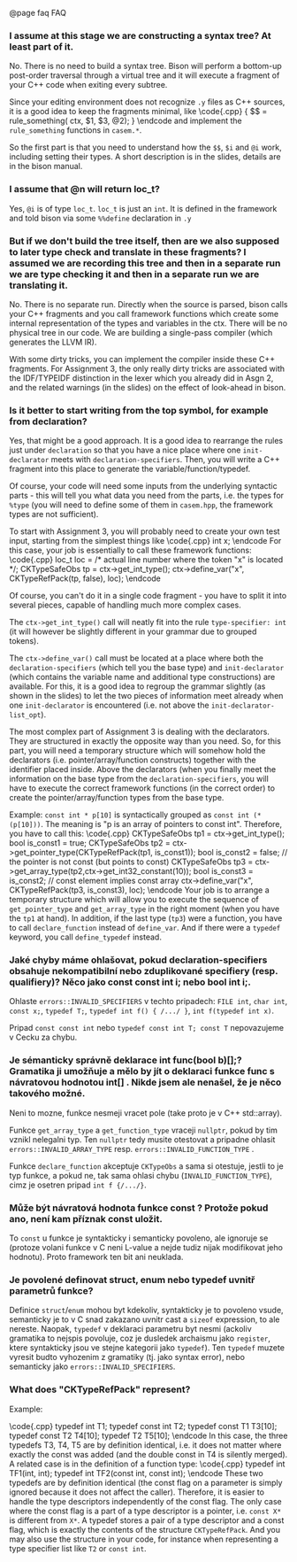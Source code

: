 @page faq FAQ

### I assume at this stage we are constructing a syntax tree? At least part of it.

No. There is no need to build a syntax tree. Bison will perform a bottom-up post-order traversal through a virtual tree and it will execute a fragment of your C++ code when exiting every subtree.

Since your editing environment does not recognize `.y` files as C++ sources, it is a good idea to keep the fragments minimal, like 
\code{.cpp}
{ $$ = rule_something( ctx, $1, $3, @2); }
\endcode
and implement the `rule_something` functions in `casem.*`.

So the first part is that you need to understand how the `$$`, `$i` and `@i` work, including setting their types. A short description is in the slides, details are in the bison manual.

### I assume that @n will return loc_t?

Yes, `@i` is of type `loc_t`. `loc_t` is just an `int`. It is defined in the framework and told bison via some `%%define` declaration in `.y`

### But if we don't build the tree itself, then are we also supposed to later type check and translate in these fragments? I assumed we are recording this tree and then in a separate run we are type checking it and then in a separate run we are translating it.

No. There is no separate run. Directly when the source is parsed, bison calls your C++ fragments and you call framework functions which create some internal representation of the types and variables in the ctx. There will be no physical tree in our code. We are building a single-pass compiler (which generates the LLVM IR).

With some dirty tricks, you can implement the compiler inside these C++ fragments. For Assignment 3, the only really dirty tricks are associated with the IDF/TYPEIDF distinction in the lexer which you already did in Asgn 2, and the related warnings (in the slides) on the effect of look-ahead in bison.

### Is it better to start writing from the top symbol, for example from declaration?

Yes, that might be a good approach. It is a good idea to rearrange the rules just under `declaration` so that you have a nice place where one `init-declarator` meets with `declaration-specifiers`. Then, you will write a C++ fragment into this place to generate the variable/function/typedef.

Of course, your code will need some inputs from the underlying syntactic parts - this will tell you what data you need from the parts, i.e. the types for `%type` (you will need to define some of them in `casem.hpp`, the framework types are not sufficient).

To start with Assignment 3, you will probably need to create your own test input, starting from the simplest things like 
\code{.cpp}
int x;
\endcode
For this case, your job is essentially to call these framework functions:
\code{.cpp}
loc_t loc = /* actual line number where the token "x" is located */;
CKTypeSafeObs tp = ctx->get_int_type();
ctx->define_var("x", CKTypeRefPack(tp, false), loc);
\endcode

Of course, you can't do it in a single code fragment - you have to split it into several pieces, capable of handling much more complex cases.

The `ctx->get_int_type()` call will neatly fit into the rule `type-specifier: int` (it will however be slightly different in your grammar due to grouped tokens).

The `ctx->define_var()` call must be located at a place where both the `declaration-specifiers` (which tell you the base type) and `init-declarator` (which contains the variable name and additional type constructions) are available. For this, it is a good idea to regroup the grammar slightly (as shown in the slides) to let the two pieces of information meet already when one `init-declarator` is encountered (i.e. not above the `init-declarator-list_opt`).

The most complex part of Assignment 3 is dealing with the declarators. They are structured in exactly the opposite way than you need. So, for this part, you will need a temporary structure which will somehow hold the declarators (i.e. pointer/array/function constructs) together with the identifier placed inside. Above the declarators (when you finally meet the information on the base type from the `declaration-specifiers`, you will have to execute the correct framework functions (in the correct order) to create the pointer/array/function types from the base type.

Example:
`const int * p[10]` is syntactically grouped as `const int (* (p[10]))`. The meaning is "p is an array of pointers to const int". Therefore, you have to call this:
\code{.cpp}
CKTypeSafeObs tp1 = ctx->get_int_type();
bool is_const1 = true;
CKTypeSafeObs tp2 = ctx->get_pointer_type(CKTypeRefPack(tp1, is_const1));
bool is_const2 = false; // the pointer is not const (but points to const)
CKTypeSafeObs tp3 = ctx->get_array_type(tp2,ctx->get_int32_constant(10));
bool is_const3 = is_const2; // const element implies const array
ctx->define_var("x", CKTypeRefPack(tp3, is_const3), loc);
\endcode
Your job is to arrange a temporary structure which will allow you to execute the sequence of `get_pointer_type` and `get_array_type` in the right moment (when you have the `tp1` at hand).
In addition, if the last type (`tp3`) were a function, you have to call `declare_function` instead of `define_var`. And if there were a `typedef` keyword, you call `define_typedef` instead.

### Jaké chyby máme ohlašovat, pokud declaration-specifiers obsahuje nekompatibilní nebo zduplikované specifiery (resp. qualifiery)? Něco jako const const int i; nebo bool int i;.

Ohlaste `errors::INVALID_SPECIFIERS` v techto pripadech: `FILE int`, `char int`, `const x;`, `typedef T;`, `typedef int f() { /.../ }`, `int f(typedef int x)`. 

Pripad `const const int`  nebo `typedef const int T; const T` nepovazujeme v Cecku za chybu.

### Je sémanticky správně deklarace int func(bool b)[];? Gramatika ji umožňuje a mělo by jít o deklaraci funkce func  s návratovou hodnotou int[] . Nikde jsem ale nenašel, že je něco takového možné.

Neni to mozne, funkce nesmeji vracet pole (take proto je v C++ std::array). 

Funkce `get_array_type`  a  `get_function_type` vraceji `nullptr`, pokud by tim vznikl nelegalni typ. Ten `nullptr` tedy musite otestovat a pripadne ohlasit `errors::INVALID_ARRAY_TYPE`  resp. `errors::INVALID_FUNCTION_TYPE` . 

Funkce `declare_function` akceptuje `CKTypeObs` a sama si otestuje, jestli to je typ funkce, a pokud ne, tak sama ohlasi chybu (`INVALID_FUNCTION_TYPE`), cimz je osetren pripad `int f {/.../}`.

### Může být návratová hodnota funkce const ? Protože pokud ano, není kam příznak const uložit.

To `const` u funkce je syntakticky i semanticky povoleno, ale ignoruje se (protoze volani funkce v C neni L-value a nejde tudiz nijak modifikovat jeho hodnotu). Proto framework ten bit ani neuklada.

### Je povolené definovat struct,  enum  nebo typedef uvnitř parametrů funkce?

Definice `struct`/`enum` mohou byt kdekoliv, syntakticky je to povoleno vsude, semanticky je to v C snad zakazano uvnitr cast a `sizeof` expression, to ale nereste. Naopak, `typedef` v deklaraci parametru byt nesmi (ackoliv gramatika to nejspis povoluje, coz je dusledek archaismu jako `register`, ktere syntakticky jsou ve stejne kategorii jako `typedef`). Ten `typedef` muzete vyresit budto vyhozenim z gramatiky (tj. jako syntax error), nebo semanticky jako `errors::INVALID_SPECIFIERS`.

### What does "CKTypeRefPack" represent?

Example:

\code{.cpp}
typedef int T1;
typedef const int T2;
typedef const T1 T3[10];
typedef const T2 T4[10];
typedef T2 T5[10];
\endcode
In this case, the three typedefs T3, T4, T5 are by definition identical, i.e. it does not matter where exactly the const was added (and the double const in T4 is silently merged).
A related case is in the definition of a function type:
\code{.cpp}
typedef int TF1(int, int);
typedef int TF2(const int, const int);
\endcode
These two typedefs are by definition identical (the const flag on a parameter is simply ignored because it does not affect the caller).
Therefore, it is easier to handle the type descriptors independently of the const flag. The only case where the const flag is a part of a type descriptor is a pointer, i.e. `const X*` is different from `X*`.
A typedef stores a pair of a type descriptor and a const flag, which is exactly the contents of the structure `CKTypeRefPack`. And you may also use the structure in your code, for instance when representing a type specifier list like `T2` or `const int`.
